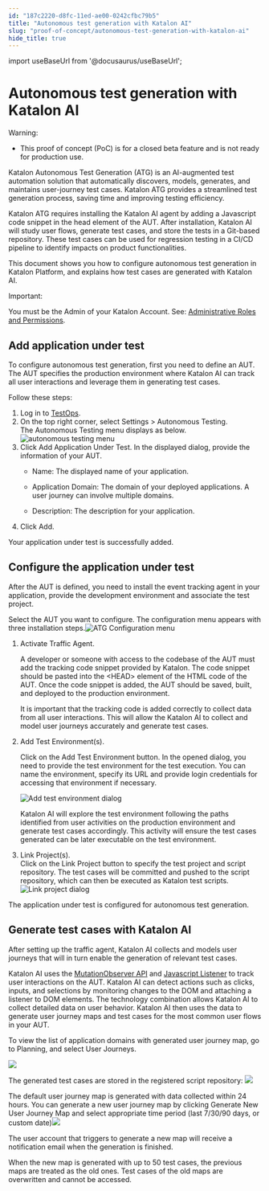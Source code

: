 ```yaml
---
id: "187c2220-d8fc-11ed-ae00-0242cfbc79b5"
title: "Autonomous test generation with Katalon AI"
slug: "proof-of-concept/autonomous-test-generation-with-katalon-ai"
hide_title: true
---
```

import useBaseUrl from '@docusaurus/useBaseUrl';


# <a id="concept-3285" class="anchor_top_offset"/><a id="ariaid-title1" class="anchor_top_offset"/>Autonomous test generation with Katalon AI

<div xmlns="http://www.w3.org/1999/xhtml" className="note warning note_warning"><span className="note__title">Warning:</span> <ul className="ul"><li className="li"><p className="p">This proof of concept (PoC) is for a closed beta feature and is not ready for production use.</p></li></ul></div>
<p xmlns="http://www.w3.org/1999/xhtml" className="p">Katalon Autonomous Test Generation (ATG) is an AI-augmented test automation solution that automatically discovers, models, generates, and maintains user-journey test cases. Katalon ATG provides a streamlined  test  generation process, saving time and improving testing efficiency.</p> 
<p xmlns="http://www.w3.org/1999/xhtml" className="p">Katalon ATG requires installing the Katalon AI agent by adding a Javascript code snippet in the  head element of the AUT. After installation, Katalon AI will study user flows,  generate test cases, and store the tests in a Git-based repository. These test cases can be used for regression testing in a CI/CD pipeline to identify impacts on product functionalities.</p> 
<p xmlns="http://www.w3.org/1999/xhtml" className="p">This document shows  you how to configure  autonomous test generation in Katalon Platform, and explains how test cases are generated with Katalon AI.</p> 
<div xmlns="http://www.w3.org/1999/xhtml" className="note important note_important"><span className="note__title">Important:</span> <p className="p">You must be the Admin  of your Katalon Account. See: <a className="xref" href="/docs/administer/administration-roles/administrative-roles-and-permissions">Administrative Roles and Permissions</a>.</p></div>

## <a id="task-1670" class="anchor_top_offset"/>Add application under test

<section xmlns="http://www.w3.org/1999/xhtml" className="section context"><p className="p">To configure autonomous test generation, first you need to define an AUT. The AUT specifies the production environment where Katalon AI can track all user interactions and leverage them in generating test cases.</p><p className="p">Follow these steps:</p></section> 
<ol xmlns="http://www.w3.org/1999/xhtml" className="ol steps"><li className="li step stepexpand"><span className="ph cmd">Log in to <a className="xref j-external-link" href="https://testops.katalon.io/" target="_blank">TestOps</a>.</span></li><li className="li step stepexpand"><span className="ph cmd">On the top right corner, select <span className="ph uicontrol">Settings</span> &gt; <span className="ph uicontrol">Autonomous Testing</span>.</span><div className="itemgroup info">The <span className="ph uicontrol">Autonomous Testing</span> menu displays as below.<img className="image" width={700} src={useBaseUrl("/18782a80-d8fc-11ed-ae00-0242cfbc79b5.png")} alt="autonomous testing menu" /></div></li><li className="li step stepexpand"><span className="ph cmd">Click <span className="ph uicontrol">Add Application Under Test</span>. In the displayed dialog, provide the information of your AUT.</span><div className="itemgroup info"><ul className="ul"><li className="li"><p className="p"><span className="ph uicontrol">Name</span>: The displayed name of your application.</p></li><li className="li"><p className="p"><span className="ph uicontrol">Application Domain</span>: The domain of your deployed applications. A user journey can involve multiple domains.</p></li><li className="li"><p className="p"><span className="ph uicontrol">Description</span>: The description for your application.</p></li></ul></div></li><li className="li step stepexpand"><span className="ph cmd">Click <span className="ph uicontrol">Add</span>.</span></li></ol> 
<section xmlns="http://www.w3.org/1999/xhtml" className="section result">Your application under test is successfully added.</section> 

## <a id="task-9627" class="anchor_top_offset"/>Configure the application under test

<section xmlns="http://www.w3.org/1999/xhtml" className="section context"><p className="p">After the AUT is defined, you need to install the event tracking agent in your application, provide the development environment and associate the test project. </p><p className="p">Select the AUT you want to configure. The configuration menu appears with three installation steps.<img className="image" width={700} src={useBaseUrl("/1873bdb0-d8fc-11ed-ae00-0242cfbc79b5.png")} alt="ATG Configuration menu" /> </p></section> 
<ol xmlns="http://www.w3.org/1999/xhtml" className="ol steps"><li className="li step stepexpand"><span className="ph cmd"><span className="ph uicontrol">Activate Traffic Agent</span>.</span><div className="itemgroup info"><p className="p">A developer or someone with access to the codebase of the AUT must add the tracking code snippet provided by Katalon. The code snippet should be pasted into the &lt;HEAD&gt; element of the HTML code of the AUT. Once the code snippet is added, the AUT should be saved, built, and deployed to the production environment.</p>       <p className="p">It is important  that the tracking code is added correctly to collect data from all user interactions. This will allow the Katalon AI to collect and model user journeys accurately and generate test cases.</p></div></li><li className="li step stepexpand"><span className="ph cmd"><span className="ph uicontrol">Add Test Environment(s)</span>.</span><div className="itemgroup info"><p className="p">Click on the <span className="ph uicontrol">Add Test Environment</span> button. In the opened dialog, you need to provide the test environment for the test execution. You can name the environment, specify its URL and provide login credentials for accessing that environment if necessary.</p><p className="p"><img className="image" width={400} src={useBaseUrl("/186d7c20-d8fc-11ed-ae00-0242cfbc79b5.png")} alt="Add test environment dialog" /></p>       <p className="p">Katalon AI will explore the test environment following the paths identified from user activities on the production environment and generate test cases accordingly. This activity will ensure the test cases generated can be later executable on the test environment.</p></div></li><li className="li step stepexpand"><span className="ph cmd"><span className="ph uicontrol">Link Project(s)</span>. </span><div className="itemgroup info">Click on the <span className="ph uicontrol">Link Project</span> button  to specify the test project and script repository. The test cases will be committed and pushed to the script repository, which can then be executed as  Katalon  test scripts. <img className="image" width={500} src={useBaseUrl("/188f34f0-d8fc-11ed-ae00-0242cfbc79b5.png")} alt="Link project dialog" /> </div></li></ol> 
<section xmlns="http://www.w3.org/1999/xhtml" className="section result">The application under test is  configured for autonomous test generation.</section> 

## <a id="concept-2584" class="anchor_top_offset"/>Generate test cases with Katalon AI

<p xmlns="http://www.w3.org/1999/xhtml" className="p">After setting up the traffic agent, Katalon AI collects and models user journeys that will in turn enable the generation of relevant test cases.</p> 
<p xmlns="http://www.w3.org/1999/xhtml" className="p">Katalon AI uses the <a className="xref j-external-link" href="https://developer.mozilla.org/en-US/docs/Web/API/MutationObserver" target="_blank">MutationObserver API</a> and <a className="xref j-external-link" href="https://developer.mozilla.org/en-US/docs/Web/API/EventTarget/addEventListener" target="_blank">Javascript Listener</a> to track user interactions on the AUT. Katalon AI can detect actions such as clicks, inputs, and selections by monitoring changes to the DOM and attaching a listener to DOM elements. The technology combination allows Katalon AI to collect detailed data on user behavior. Katalon AI then uses the data to generate user journey maps and test cases for the most common user flows in your AUT.</p> 
<p xmlns="http://www.w3.org/1999/xhtml" className="p">To view the list of application domains with generated user journey map, go to <span className="ph uicontrol">Planning</span>, and select <span className="ph uicontrol">User Journeys</span>.</p> 
<p xmlns="http://www.w3.org/1999/xhtml" className="p"><img className="image" width={700} src={useBaseUrl("/18974b40-d8fc-11ed-ae00-0242cfbc79b5.png")} /></p> 
<p xmlns="http://www.w3.org/1999/xhtml" className="p">The generated test cases are stored in the registered script repository: <img className="image" width={700} src={useBaseUrl("/18930580-d8fc-11ed-ae00-0242cfbc79b5.png")} /></p> 
<p xmlns="http://www.w3.org/1999/xhtml" className="p">The default user journey map is generated with data collected within 24 hours. You can generate a new user journey map by clicking <span className="ph uicontrol">Generate New User Journey Map</span> and select appropriate time period (last 7/30/90 days, or custom date)<img className="image" width={500} src={useBaseUrl("/26710a10-f465-11ed-878a-0242c7a41fd4.png")} /></p> 
<p xmlns="http://www.w3.org/1999/xhtml" className="p">The user account that triggers to generate a new map will receive a notification email when the generation is finished.</p> 
<p xmlns="http://www.w3.org/1999/xhtml" className="p">When the new map is generated with up to 50 test cases, the previous maps are treated as the old ones. Test cases of the old maps are overwritten and cannot be accessed.</p> 
